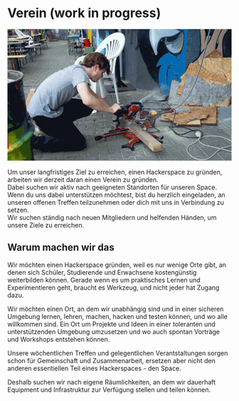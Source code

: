 # Verein (work in progress)

![Work in progress](images/saw.gif)

Um unser langfristiges Ziel zu erreichen, einen Hackerspace zu gründen, arbeiten wir derzeit daran einen Verein zu gründen.  
Dabei suchen wir aktiv nach geeigneten Standorten für unseren Space. Wenn du uns dabei unterstützen möchtest, bist du herzlich eingeladen, an unseren offenen Treffen teilzunehmen oder dich mit uns in Verbindung zu setzen.  
Wir suchen ständig nach neuen Mitgliedern und helfenden Händen, um unsere Ziele zu erreichen.

## Warum machen wir das

Wir möchten einen Hackerspace gründen, weil es nur wenige Orte gibt, an denen sich Schüler, Studierende und Erwachsene kostengünstig weiterbilden können. Gerade wenn es um praktisches Lernen und Experimentieren geht, braucht es Werkzeug, und nicht jeder hat Zugang dazu.  

Wir möchten einen Ort, an dem wir unabhängig sind und in einer sicheren Umgebung lernen, lehren, machen, hacken und testen können, und wo alle willkommen sind. Ein Ort um Projekte und Ideen in einer toleranten und unterstützenden Umgebung umzusetzen und wo auch spontan Vorträge und Workshops entstehen können.  

Unsere wöchentlichen Treffen und gelegentlichen Verantstaltungen sorgen schon für Gemeinschaft und Zusammenarbeit, ersetzen aber nicht den anderen essentiellen Teil eines Hackerspaces - den Space.  

Deshalb suchen wir nach eigene Räumlichkeiten, an dem wir dauerhaft Equipment und Infrastruktur zur Verfügung stellen und teilen können.  